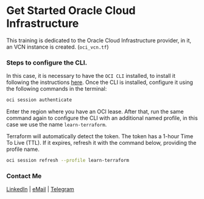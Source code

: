# Get Started Oracle Cloud Infrastructure

This training is dedicated to the Oracle Cloud Infrastructure provider, in it, an VCN instance is created. (`oci_vcn.tf`)

### Steps to configure the CLI.

In this case, it is necessary to have the `OCI CLI` installed, to install it following the instructions [here](https://docs.oracle.com/en-us/iaas/Content/API/SDKDocs/cliinstall.htm#InstallingCLI__linux_and_unix). Once the CLI is installed, configure it using the following commands in the terminal:

```sh
oci session authenticate
```

Enter the region where you have an OCI lease. After that, run the same command again to configure the CLI with an additional named profile, in this case we use the name `learn-terraform`.

Terraform will automatically detect the token. The token has a 1-hour Time To Live (TTL). If it expires, refresh it with the command below, providing the profile name.

```sh
oci session refresh --profile learn-terraform
```

### Contact Me

[LinkedIn](https://www.linkedin.com/in/adejonghm/) | [eMail](mailto:dejongh.morell@gmail.com) | [Telegram](https://t.me/adejonghm)
